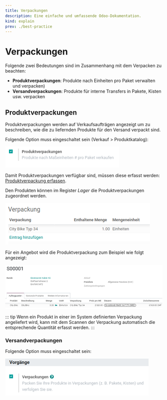 ```yaml
---
title: Verpackungen
description: Eine einfache und umfassende Odoo-Dokumentation.
kind: explain
prev: ./best-practice
---
```


# Verpackungen

Folgende zwei Bedeutungen sind im Zusammenhang mit dem Verpacken zu beachten:

- **Produktverpackungen**: Produkte nach Einheiten pro Paket verwalten und verpacken)
- **Versandverpackungen**: Produkte für interne Transfers in Pakete, Kisten usw. verpacken

## Produktverpackungen

Produktverpackungen werden auf Verkaufsaufträgen angezeigt um zu beschreiben, wie die zu liefernden Produkte für den Versand verpackt sind.

Folgende Option muss eingeschaltet sein (Verkauf > Produktkatalog):

![Lager Einstellungen Produktverpackungen](attachments/Lager%20Einstellungen%20Produktverpackungen.png)

Damit Produktverpackungen verfügbar sind, müssen diese erfasst werden: [Produktverpackung erfassen](Stock%20Packaging.md#Produktverpackung%20erfassen).

Den Produkten können im Register _Lager_ die Produktverpackungen zugeordnet werden.

![Lager Produktverpackung Zuordnung Produkt](attachments/Lager%20Produktverpackung%20Zuordnung%20Produkt.png)

Für ein Angebot wird die Produktverpackung zum Beispiel wie folgt angezeigt:

![Lager Produktverpackung Angebot Beispiel](attachments/Lager%20Produktverpackung%20Angebot%20Beispiel.png)

::: tip
Wenn ein Produkt in einer im System definierten Verpackung angeliefert wird, kann mit dem Scannen der Verpackung automatisch die entsprechende Quantität erfasst werden.
:::

### Versandverpackungen

Folgende Option muss eingeschaltet sein:

![Lager Einstellungen Verpackungen](attachments/Lager%20Einstellungen%20Verpackungen.png)

